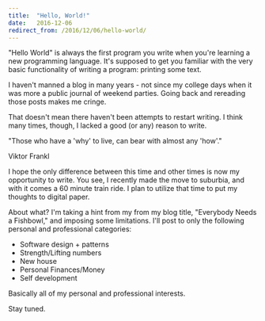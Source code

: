 ```yaml
---
title:  "Hello, World!"
date:   2016-12-06
redirect_from: /2016/12/06/hello-world/
---
```


"Hello World" is always the first program you write when you're learning a new
programming language. It's supposed to get you familiar with the very basic
functionality of writing a program: printing some text.

I haven't manned a blog in many years - not since my college days when it was
more a public journal of weekend parties. Going back and rereading those posts
makes me cringe.

That doesn't mean there haven't been attempts to restart writing. I think many
times, though, I lacked a good (or any) reason to write.

"Those who have a 'why' to live, can bear with almost any 'how'."

Viktor Frankl

I hope the only difference between this time and other times is now my
opportunity to write. You see, I recently made the move to suburbia, and with it
comes a 60 minute train ride. I plan to utilize that time to put my thoughts to
digital paper.

About what? I'm taking a hint from my from my blog title, "Everybody Needs a
Fishbowl," and imposing some limitations. I'll post to only the following
personal and professional categories:

 * Software design + patterns
 * Strength/Lifting numbers
 * New house
 * Personal Finances/Money
 * Self development

 Basically all of my personal and professional interests.

Stay tuned.
